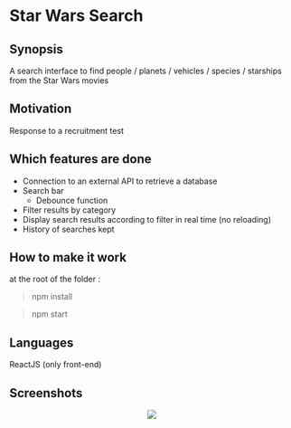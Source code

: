 # Star Wars Search

## Synopsis

A search interface to find people / planets / vehicles / species / starships from the Star Wars movies

## Motivation

Response to a recruitment test

## Which features are done

* Connection to an external API to retrieve a database
* Search bar
  * Debounce function
* Filter results by category
* Display search results according to filter in real time (no reloading)
* History of searches kept

## How to make it work

at the root of the folder :
> npm install

> npm start

## Languages

ReactJS (only front-end)

## Screenshots

<p align="center"><img src="https://user-images.githubusercontent.com/23556987/32992558-5db6421a-cd4c-11e7-8c3e-bf4c9de7818d.png"></p>
